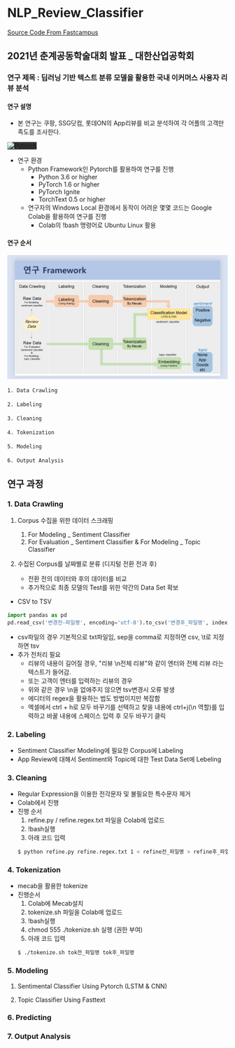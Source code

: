 # NLP_Review_Classifier

<a href = "https://github.com/kh-kim/simple-ntc" title = "git repository로 이동" target="_blank">Source Code From Fastcampus</a>

## 2021년 춘계공동학술대회 발표 \_ 대한산업공학회

### 연구 제목 : 딥러닝 기반 텍스트 분류 모델을 활용한 국내 이커머스 사용자 리뷰 분석

#### 연구 설명

-   본 연구는 쿠팡, SSG닷컴, 롯데ON의 App리뷰를 비교 분석하여 각 어플의 고객만족도를 조사한다.

<img src ="https://pytorch.org/assets/images/logo.svg" width = "300" title = "pytorch" alt = "Pytorch" style="background-color: #333">

-   연구 환경
    -   Python Framework인 Pytorch를 활용하여 연구를 진행
        -   Python 3.6 or higher
        -   PyTorch 1.6 or higher
        -   PyTorch Ignite
        -   TorchText 0.5 or higher
    -   연구자의 Windows Local 환경에서 동작이 어려운 몇몇 코드는 Google Colab을 활용하여 연구를 진행
        -   Colab의 !bash 명령어로 Ubuntu Linux 활용

#### 연구 순서

<img src ="./FrameWork.png" title = "FrameWork" alt = "FrameWork">

    1. Data Crawling

    2. Labeling

    3. Cleaning

    4. Tokenization

    5. Modeling

    6. Output Analysis

## 연구 과정

### 1. Data Crawling

1. Corpus 수집을 위한 데이터 스크래핑

    1. For Modeling \_ Sentiment Classifier
    2. For Evaluation _ Sentiment Classifier & For Modeling _ Topic Classifier

2. 수집된 Corpus를 날짜별로 분류 (디지털 전환 전과 후)
    - 전환 전의 데이터와 후의 데이터를 비교
    - 추가적으로 최종 모델의 Test를 위한 약간의 Data Set 확보

-   CSV to TSV

```python
import pandas as pd
pd.read_csv('변경전-파일명', encoding='utf-8').to_csv('변경후_파일명', index=False, sep="\t")
```

-   csv파일의 경우 기본적으로 txt파일임, sep을 comma로 지정하면 csv, \t로 지정하면 tsv
-   추가 전처리 필요
    -   리뷰의 내용이 길어질 경우, "리뷰 \n전체 리뷰"와 같이 엔터와 전체 리뷰 라는 텍스트가 들어감.
    -   또는 고객이 엔터를 입력하는 리뷰의 경우
    -   위와 같은 경우 \n을 없애주지 않으면 tsv변경시 오류 발생
    -   에디터의 regex을 활용하는 법도 방법이지만 복잡함
    -   엑셀에서 ctrl + h로 모두 바꾸기를 선택하고 찾을 내용에 ctrl+j(\n 역할)를 입력하고 바꿀 내용에 스페이스 입력 후 모두 바꾸기 클릭

### 2. Labeling

-   Sentiment Classifier Modeling에 필요한 Corpus에 Labeling
-   App Review에 대해서 Sentiment와 Topic에 대한 Test Data Set에 Lebeling

### 3. Cleaning

-   Regular Expression을 이용한 전각문자 및 불필요한 특수문자 제거
-   Colab에서 진행
-   진행 순서
    1. refine.py / refine.regex.txt 파일을 Colab에 업로드
    2. !bash실행
    3. 아래 코드 입력
    ```bash
    $ python refine.py refine.regex.txt 1 < refine전_파일명 > refine후_파일명
    ```

### 4. Tokenization

-   mecab을 활용한 tokenize
-   진행순서
    1. Colab에 Mecab설치
    2. tokenize.sh 파일을 Colab에 업로드
    3. !bash실행
    4. chmod 555 ./tokenize.sh 실행 (권한 부여)
    5. 아래 코드 입력
    ```bash
    $ ./tokenize.sh tok전_파일명 tok후_파일명
    ```

### 5. Modeling

1. Sentimental Classifier Using Pytorch (LSTM & CNN)

2. Topic Classifier Using Fasttext

### 6. Predicting

### 7. Output Analysis
